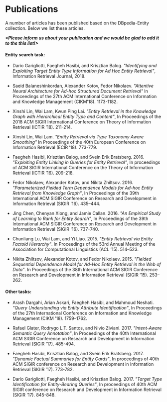 Publications
============

A number of articles has been published based on the DBpedia-Entity collection. Below we list these articles.

***<Please inform us about your publication and we would be glad to add it to the this list!>***

#### Entity search task:

- Dario Garigliotti, Faegheh Hasibi, and Krisztian Balog. *"Identifying and Exploiting Target Entity Type Information for Ad Hoc Entity Retrieval"*,  Information Retrieval Journal, 2018. 

- Saeid Balaneshinkordan, Alexander Kotov, Fedor Nikolaev. *"Attentive Neural Architecture for Ad-hoc Structured Document Retrieval"* In Proceedings of the 27th ACM International Conference on Information and Knowledge Management (CIKM'18). 1173-1182.

- Xinshi Lin, Wai Lam, Kwun Ping Lai. *"Entity Retrieval in the Knowledge Graph with Hierarchical Entity Type and Content"*, In Proceedings of the 2018 ACM SIGIR International Conference on Theory of Information Retrieval (ICTIR ’18). 211-214.

- Xinshi Lin, Wai Lam. *"Entity Retrieval via Type Taxonomy Aware Smoothing"* In Proceedings of the 40th European Conference on Information Retrieval (ECIR ’18). 773-779.

- Faegheh Hasibi, Krisztian Balog, and Svein Erik Bratsberg. 2016. *"Exploiting Entity Linking in Queries for Entity Retrieval"*, In proceedings of ACM SIGIR International Conference on the Theory of Information Retrieval (ICTIR ’16). 209-218.

- Fedor Nikolaev, Alexander Kotov, and Nikita Zhiltsov. 2016. *"Parameterized Fielded Term Dependence Models for Ad-hoc Entity Retrieval from Knowledge Graph"*, In Proceedings of the 39th International ACM SIGIR Conference on Research and Development in Information Retrieval (SIGIR '16). 435–444.

- Jing Chen, Chenyan Xiong, and Jamie Callan. 2016. *"An Empirical Study of Learning to Rank for Entity Search"*, In Proceedings of the 39th International ACM SIGIR Conference on Research and Development in Information Retrieval (SIGIR '16). 737–740.

- Chunliang Lu, Wai Lam, and Yi Liao. 2015. *"Entity Retrieval via Entity Factoid Hierarchy"*. In Proceedings of the 53rd Annual Meeting of the Association for Computational Linguistics (ACL ’15). 514–523.

- Nikita Zhiltsov, Alexander Kotov, and Fedor Nikolaev. 2015. *"Fielded Sequential Dependence Model for Ad-Hoc Entity Retrieval in the Web of Data"*. In Proceedings of the 38th International ACM SIGIR Conference on Research and Development in Information Retrieval (SIGIR '15). 253–262. 


#### Other tasks:

-  Arash Dargahi, Arian Askari, Faegheh Hasibi, and Mahmoud Neshati. *"Query Understanding via Entity Attribute Identification"*, In Proceedings of the 27th International Conference on Information and Knowledge Management (CIKM ’18).  1759–1762. 

- Rafael Glater, Rodrygo L.T. Santos, and Nivio Ziviani. 2017. *"Intent-Aware Semantic Query Annotation"*, In Proceedings of the 40th International ACM SIGIR Conference on Research and Development in Information Retrieval (SIGIR '17). 485-494.

- Faegheh Hasibi, Krisztian Balog, and Svein Erik Bratsberg. 2017. *"Dynamic Factual Summaries for Entity Cards"*, In proceedings of 40th ACM SIGIR conference on Research and Development in Information Retrieval (SIGIR ’17). 773-782.

- Darío Garigliotti, Faegheh Hasibi, and Krisztian Balog. 2017. *"Target Type Identification for Entity-Bearing Queries"*,  In proceedings of 40th ACM SIGIR conference on Research and Development in Information Retrieval (SIGIR ’17). 845-848.

 
  
 
